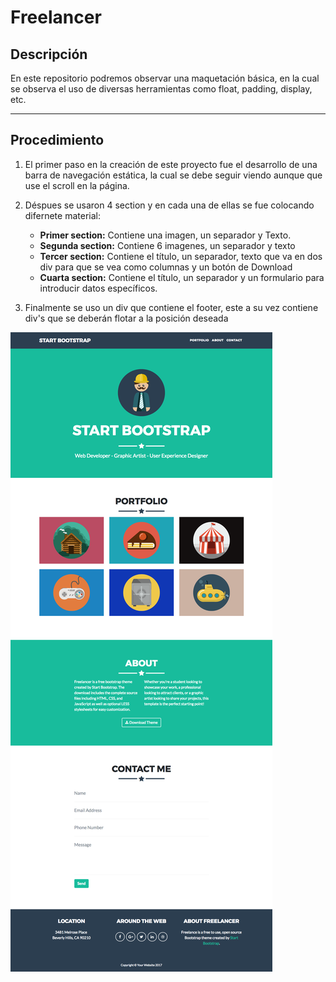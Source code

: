 # Freelancer

## Descripción
En este repositorio podremos observar una maquetación básica, en la cual se observa el uso de diversas herramientas como float, padding, display, etc.

***



## Procedimiento

1. El primer paso en la creación de este proyecto fue el desarrollo de una barra de navegación estática, la cual se debe seguir viendo aunque que use el scroll en la página.

2. Déspues se usaron 4 section y en cada una de ellas se fue colocando difernete material:

    * **Primer section:** Contiene una imagen, un separador y Texto.
    * **Segunda section:** Contiene 6 imagenes, un separador y texto
    * **Tercer section:** Contiene el título, un separador, texto que va en dos div para que se vea como columnas y un botón de Download
    * **Cuarta section:** Contiene el título, un separador y un formulario para introducir datos específicos.

3. Finalmente se uso un div que contiene el footer, este a su vez contiene div's que se deberán flotar a la posición deseada

![Freelancer](assets/images/site.png)

